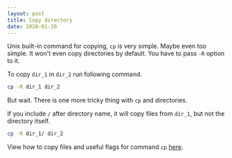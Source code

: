 ```yaml
---
layout: post
title: Copy directory
date: 2020-01-20
---
```


Unix built-in command for copying, `cp` is very simple. Maybe even too simple.
It won't even copy directories by default. You have to pass `-R` option to it.

To copy `dir_1` in `dir_2` run following command.

```bash
cp -R dir_1 dir_2
```

But wait. There is one more tricky thing with `cp` and directories.

If you include `/` after directory name, it will copy files from `dir_1`, but
not the directory itself.

```bash
cp -R dir_1/ dir_2
```

View how to copy files and useful flags for command `cp`
[here](/s/unix/copy_file/).
